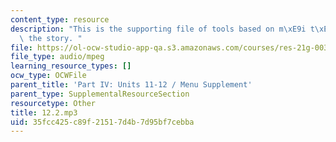 ```yaml
---
content_type: resource
description: "This is the supporting file of tools based on m\xE9i t\xE0id\xE9 and\
  \ the story. "
file: https://ol-ocw-studio-app-qa.s3.amazonaws.com/courses/res-21g-003-learning-chinese-a-foundation-course-in-mandarin-spring-2011/35fcc425c89f21517d4b7d95bf7cebba_12.2.mp3
file_type: audio/mpeg
learning_resource_types: []
ocw_type: OCWFile
parent_title: 'Part IV: Units 11-12 / Menu Supplement'
parent_type: SupplementalResourceSection
resourcetype: Other
title: 12.2.mp3
uid: 35fcc425-c89f-2151-7d4b-7d95bf7cebba
---
```

